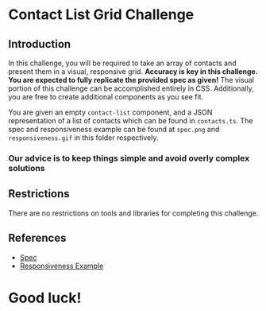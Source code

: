 # Contact List Grid Challenge

## Introduction

In this challenge, you will be required to take an array of contacts and present them in a visual, responsive grid. **Accuracy is key in this challenge. You are expected to fully replicate the provided spec as given!** The visual portion of this challenge can be accomplished entirely in CSS. Additionally, you are free to create additional components as you see fit.

You are given an empty `contact-list` component, and a JSON representation of a list of contacts which can be found in `contacts.ts`.
The spec and responsiveness example can be found at `spec.png` and `responsiveness.gif` in this folder respectively.

### Our advice is to keep things simple and avoid overly complex solutions

## Restrictions

There are no restrictions on tools and libraries for completing this challenge.

## References
* [Spec](spec.png)
* [Responsiveness Example](responsiveness.gif)

# Good luck!
